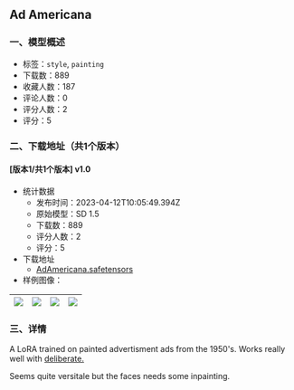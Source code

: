 ## Ad Americana
### 一、模型概述

- 标签：`style`, `painting`
- 下载数：889
- 收藏人数：187
- 评论人数：0
- 评分人数：2
- 评分：5

### 二、下载地址（共1个版本）

#### [版本1/共1个版本] v1.0

- 统计数据
  - 发布时间：2023-04-12T10:05:49.394Z
  - 原始模型：SD 1.5
  - 下载数：889
  - 评分人数：2
  - 评分：5
- 下载地址
  - [AdAmericana.safetensors](https://civitai.com/api/download/models/43555)
- 样例图像：

| <img src="https://image.civitai.com/xG1nkqKTMzGDvpLrqFT7WA/47fea5cc-c445-4e63-8942-317b7a3bce00/width=450/476209.jpeg" /> | <img src="https://image.civitai.com/xG1nkqKTMzGDvpLrqFT7WA/e8defc90-8093-4d49-8e85-1190ea273a00/width=450/476205.jpeg" /> | <img src="https://image.civitai.com/xG1nkqKTMzGDvpLrqFT7WA/478a1fbd-c81d-4367-b084-76efb538df00/width=450/476211.jpeg" /> | <img src="https://image.civitai.com/xG1nkqKTMzGDvpLrqFT7WA/c4e6a7aa-10a9-4439-4a07-ac26a7b31a00/width=450/476215.jpeg" /> |
| ---- | ---- | ---- | ---- |


### 三、详情
<p>A LoRA trained on painted advertisment ads from the 1950's. Works really well with <a rel="ugc" href="https://civitai.com/models/4823/deliberate">deliberate. </a></p><p>Seems quite versitale but the faces needs some inpainting.</p>